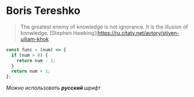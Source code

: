 # Boris Tereshko
> The greatest enemy of knowledge is not ignorance. 
> It is the illusion of knowledge.
[Stephen Hawking](https://ru.citaty.net/avtory/stiven-uiliam-khok
```javascript
const func = (num) => {
  if (num > 0) {
    return num - 1;
  }
  return num + 1;
};
```
_Можно использовать **русский** шрифт_
